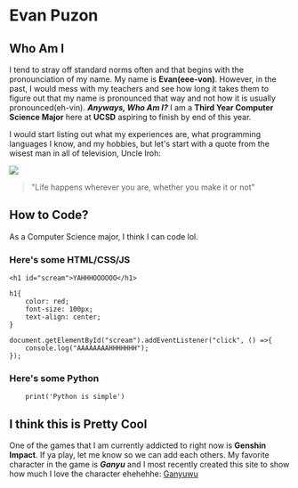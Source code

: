 # Evan Puzon


## Who Am I
I tend to stray off standard norms often and that begins with the pronounciation of my name. My name is **Evan(eee-von)**. However, in the past, I would mess with my teachers and see how long it takes them to figure out that my name is pronounced that way and not how it is usually pronounced(eh-vin). ***Anyways, Who Am I?*** I am a **Third Year Computer Science Major** here at **UCSD** aspiring to finish by end of this year. 

I would start listing out what my experiences are, what programming languages I know, and my hobbies, but let's start with a quote from the wisest man in all of television, Uncle Iroh: 

![](https://upload.wikimedia.org/wikipedia/en/b/bb/General_Iroh.jpg)
> "Life happens wherever you are, whether you make it or not"


## How to Code? 
As a Computer Science major, I think I can code lol.

### Here's some HTML/CSS/JS
```
<h1 id="scream">YAHHHOOOOOO</h1>

h1{
    color: red;
    font-size: 100px;
    text-align: center;
}

document.getElementById("scream").addEventListener("click", () =>{
    console.log("AAAAAAAAHHHHHHH");
});
```

### Here's some Python 
``` 
    print('Python is simple')
```


## I think this is Pretty Cool 
One of the games that I am currently addicted to right now is **Genshin Impact**. If ya play, let me know so we can add each others. My favorite character in the game is ***Ganyu*** and I most recently created this site to show how much I love the character ehehehhe: [Ganyuwu](https://puzonevan.github.io/Ganyu/)
